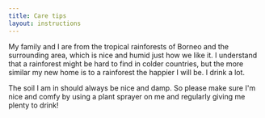 ```yaml
---
title: Care tips
layout: instructions
---
```


My family and I are from the tropical rainforests of Borneo and the surrounding area, which is nice and humid just how we like it. I understand that a rainforest might be hard to find in colder countries, but the more similar my new home is to a rainforest the happier I will be. I drink a lot.

The soil I am in should always be nice and damp. So please make sure I'm nice and comfy by using a plant sprayer on me and regularly giving me plenty to drink\!

